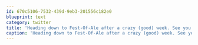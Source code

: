```yaml
---
id: 670c5106-7532-439d-9eb3-201556c182e0
blueprint: text
category: twitter
title: 'Heading down to Fest-Of-Ale after a crazy (good) week. See you there!'
caption: 'Heading down to Fest-Of-Ale after a crazy (good) week. See you there!'
---
```

